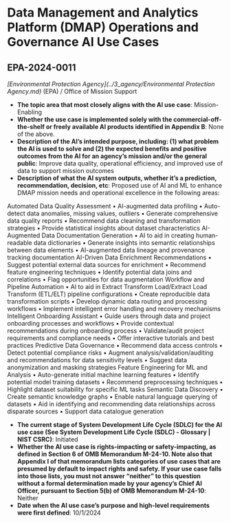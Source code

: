 # Data Management and Analytics Platform (DMAP) Operations and Governance AI Use Cases
## EPA-2024-0011
_[Environmental Protection Agency](../3_agency/Environmental Protection Agency.md)_ (EPA) / Office of Mission Support


+ **The topic area that most closely aligns with the AI use case**: Mission-Enabling
+ **Whether the use case is implemented solely with the commercial-off-the-shelf or freely available AI products identified in Appendix B**: None of the above.
+ **Description of the AI’s intended purpose, including: (1) what problem the AI is used to solve and (2) the expected benefits and positive outcomes from the AI for an agency’s mission and/or the general public**: Improve data quality, operational efficiency, and improved use of data to support mission outcomes
+ **Description of what the AI system outputs, whether it’s a prediction, recommendation, decision, etc**: Proposed use of AI and ML to enhance DMAP mission needs and operational excellence in the following areas:

Automated Data Quality Assessment
•	AI-augmented data profiling
•	Auto-detect data anomalies, missing values, outliers
•	Generate comprehensive data quality reports
•	Recommend data cleaning and transformation strategies
•	Provide statistical insights about dataset characteristics
AI-Augmented Data Documentation Generation
•	AI to aid in creating human-readable data dictionaries
•	Generate insights into semantic relationships between data elements
•	AI-augmented data lineage and provenance tracking documentation
AI-Driven Data Enrichment Recommendations
•	Suggest potential external data sources for enrichment
•	Recommend feature engineering techniques
•	Identify potential data joins and correlations
•	Flag opportunities for data augmentation
Workflow and Pipeline Automation
•	AI to aid in Extract Transform Load/Extract Load Transform (ETL/ELT) pipeline configurations
•	Create reproducible data transformation scripts
•	Develop dynamic data routing and processing workflows
•	Implement intelligent error handling and recovery mechanisms
Intelligent Onboarding Assistant
•	Guide users through data and project onboarding processes and workflows
•	Provide contextual recommendations during onboarding process
•	Validate/audit project requirements and compliance needs
•	Offer interactive tutorials and best practices
Predictive Data Governance
•	Recommend data access controls
•	Detect potential compliance risks
•	Augment analysis/validation/auditing and recommendations for data sensitivity levels
•	Suggest data anonymization and masking strategies
Feature Engineering for ML and Analysis
•	Auto-generate initial machine learning features
•	Identify potential model training datasets
•	Recommend preprocessing techniques
•	Highlight dataset suitability for specific ML tasks
Semantic Data Discovery
•	Create semantic knowledge graphs
•	Enable natural language querying of datasets
•	Aid in identifying and recommending data relationships across disparate sources
•	Support data catalogue generation
+ **The current stage of System Development Life Cycle (SDLC) for the AI use case (See System Development Life Cycle (SDLC) - Glossary | NIST CSRC)**: Initiated
+ **Whether the AI use case is rights-impacting or safety-impacting, as defined in Section 6 of OMB Memorandum M-24-10. Note also that Appendix I of that memorandum lists categories of use cases that are presumed by default to impact rights and safety. If your use case falls into those lists, you must not answer “neither” to this question without a formal determination made by your agency’s Chief AI Officer, pursuant to Section 5(b) of OMB Memorandum M-24-10**: Neither
+ **Date when the AI use case’s purpose and high-level requirements were first defined**: 10/1/2024